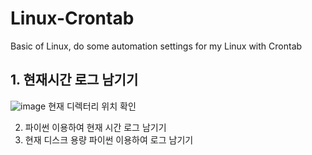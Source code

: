 # Linux-Crontab
Basic of Linux, do some automation settings for my Linux with Crontab

## 1. 현재시간 로그 남기기
![image](https://github.com/user-attachments/assets/db3107ba-0ad6-4bf9-b402-4f722e9098ac)
현재 디렉터리 위치 확인


2. 파이썬 이용하여 현재 시간 로그 남기기
3. 현재 디스크 용량 파이썬 이용하여 로그 남기기
